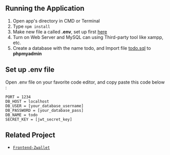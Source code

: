 ## Running the Application
1. Open app's directory in CMD or Terminal
2. Type `npm install`
3. Make new file a called **.env**, set up first [here](#set-up-env-file)
4. Turn on Web Server and MySQL can using Third-party tool like xampp, etc.
5. Create a database with the name todo, and Import file [todo.sql](https://drive.google.com/file/d/1xbiP_tZijJ8m9TOtXGek2V7DHoMQgoSr/view?usp=sharing) to **phpmyadmin**

## Set up .env file
Open .env file on your favorite code editor, and copy paste this code below :

```
PORT = 1234
DB_HOST = localhost
DB_USER = [your_database_username]
DB_PASSWORD = [your_database_pass]
DB_NAME = todo
SECRET_KEY = [jwt_secret_key]
```
## Related Project

- [`Frontend-Zwallet`](https://github.com/safiratrisa/FrontEnd-React-Todo)